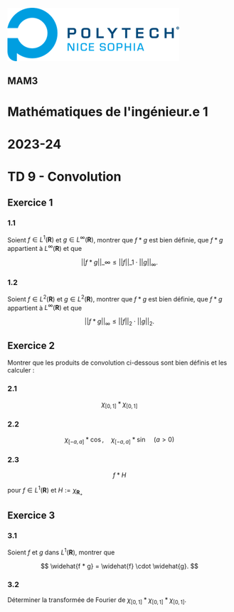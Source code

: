 ![PNS](https://raw.githubusercontent.com/pns-mam/mi1/master/logo-pns.png)

## MAM3

# Mathématiques de l'ingénieur.e 1

# 2023-24

# TD 9 - Convolution

## Exercice 1

### 1.1
Soient $f \in L^1(\mathbf{R})$ et $g \in L^\infty(\mathbf{R})$, montrer que $f * g$ est bien définie, que $f * g$ appartient à $L^\infty(\mathbf{R})$ et que

$$ ||f * g||\_\infty \leq ||f||\_1 \cdot ||g||_\infty. $$

### 1.2
Soient $f \in L^2(\mathbf{R})$ et $g \in L^2(\mathbf{R})$, montrer que $f * g$ est bien définie, que $f * g$ appartient à $L^\infty(\mathbf{R})$ et que

$$ ||f * g||_\infty \leq ||f||_2 \cdot ||g||_2. $$

## Exercice 2

Montrer que les produits de convolution ci-dessous sont bien définis et les calculer :

### 2.1

$$ \chi_{[0,1]} * \chi_{[0,1]} $$

### 2.2

$$ \chi_{[-a,a]} * \cos,\quad \chi_{[-a,a]} * \sin \quad (a > 0) $$

### 2.3

$$ f * H $$ 

pour $f \in L^1(\mathbf{R})$ et $H := \chi_{\mathbf{R}_+}$

## Exercice 3

### 3.1
Soient $f$ et $g$ dans $L^1(\mathbf{R})$, montrer que

$$ \widehat{f * g} = \widehat{f} \cdot \widehat{g}. $$

### 3.2
Déterminer la transformée de Fourier de $\chi_{[0,1]} * \chi_{[0,1]} * \chi_{[0,1]}$.
